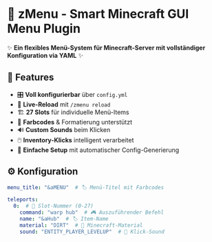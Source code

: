 # 🔮 zMenu - Smart Minecraft GUI Menu Plugin

✨ **Ein flexibles Menü-System für Minecraft-Server mit vollständiger Konfiguration via YAML** ✨

## 🚀 Features
- 🎛️ **Voll konfigurierbar** über `config.yml`
- 🔄 **Live-Reload** mit `/zmenu reload`
- 🏗️ **27 Slots** für individuelle Menü-Items
- 🎨 **Farbcodes** & Formatierung unterstützt
- 🔊 **Custom Sounds** beim Klicken
- 🖱️ **Inventory-Klicks** intelligent verarbeitet
- 📁 **Einfache Setup** mit automatischer Config-Generierung

## ⚙️ Konfiguration
```yaml
menu_title: "&aMENU"  # 🏷️ Menü-Titel mit Farbcodes

teleports:
  0:  # 🔢 Slot-Nummer (0-27)
    command: "warp hub"  # 🎮 Auszuführender Befehl
    name: "&aHub"  # 🏷️ Item-Name
    material: "DIRT"  # 🧱 Minecraft-Material
    sound: "ENTITY_PLAYER_LEVELUP"  # 🔔 Klick-Sound
